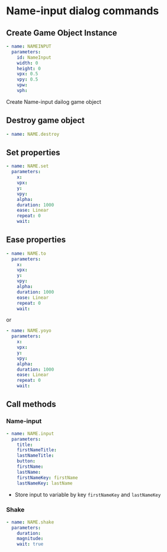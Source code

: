 # Name-input dialog commands

## Create Game Object Instance

```yaml
- name: NAMEINPUT
  parameters:
    id: NameInput
    width: 0
    height: 0
    vpx: 0.5
    vpy: 0.5
    vpw: 
    vph: 
```

Create Name-input dailog game object

## Destroy game object

```yaml
- name: NAME.destroy
```

## Set properties

```yaml
- name: NAME.set
  parameters:
    x: 
    vpx: 
    y: 
    vpy: 
    alpha: 
    duration: 1000
    ease: Linear
    repeat: 0
    wait: 
```

## Ease properties

```yaml
- name: NAME.to
  parameters:
    x: 
    vpx: 
    y: 
    vpy: 
    alpha: 
    duration: 1000
    ease: Linear
    repeat: 0
    wait: 
```

or

```yaml
- name: NAME.yoyo
  parameters:
    x: 
    vpx: 
    y: 
    vpy: 
    alpha: 
    duration: 1000
    ease: Linear
    repeat: 0
    wait: 
```

## Call methods

### Name-input

```yaml
- name: NAME.input
  parameters:
    title: 
    firstNameTitle: 
    lastNameTitle: 
    button: 
    firstName: 
    lastName: 
    firstNameKey: firstName
    lastNameKey: lastName
```

- Store input to variable by key `firstNameKey` and `lastNameKey`

### Shake

```yaml
- name: NAME.shake
  parameters:
    duration: 
    magnitude: 
    wait: true
```
